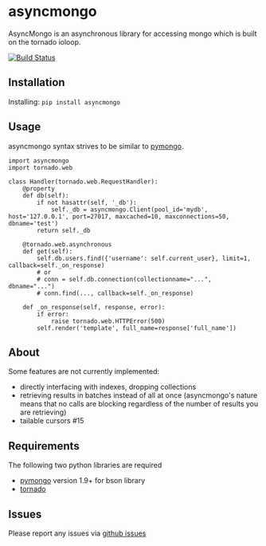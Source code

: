 asyncmongo
==========

AsyncMongo is an asynchronous library for accessing mongo 
which is built on the tornado ioloop.

[![Build Status](https://travis-ci.org/bitly/asyncmongo.png?branch=master)](https://travis-ci.org/bitly/asyncmongo)

Installation
------------

Installing: `pip install asyncmongo`

Usage
-----

asyncmongo syntax strives to be similar to [pymongo](http://api.mongodb.org/python/current/api/pymongo/collection.html).

    import asyncmongo
    import tornado.web
    
    class Handler(tornado.web.RequestHandler):
        @property
        def db(self):
            if not hasattr(self, '_db'):
                self._db = asyncmongo.Client(pool_id='mydb', host='127.0.0.1', port=27017, maxcached=10, maxconnections=50, dbname='test')
            return self._db
    
        @tornado.web.asynchronous
        def get(self):
            self.db.users.find({'username': self.current_user}, limit=1, callback=self._on_response)
            # or
            # conn = self.db.connection(collectionname="...", dbname="...")
            # conn.find(..., callback=self._on_response)
    
        def _on_response(self, response, error):
            if error:
                raise tornado.web.HTTPError(500)
            self.render('template', full_name=response['full_name'])

About
-----

Some features are not currently implemented: 

* directly interfacing with indexes, dropping collections
* retrieving results in batches instead of all at once 
(asyncmongo's nature means that no calls are blocking regardless of the number of results you are retrieving)
* tailable cursors #15


Requirements
------------
The following two python libraries are required

* [pymongo](http://github.com/mongodb/mongo-python-driver) version 1.9+ for bson library
* [tornado](http://github.com/facebook/tornado)

Issues
------

Please report any issues via [github issues](https://github.com/bitly/asyncmongo/issues)
